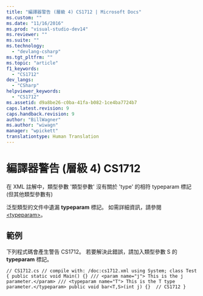 ```yaml
---
title: "編譯器警告 (層級 4) CS1712 | Microsoft Docs"
ms.custom: ""
ms.date: "11/16/2016"
ms.prod: "visual-studio-dev14"
ms.reviewer: ""
ms.suite: ""
ms.technology: 
  - "devlang-csharp"
ms.tgt_pltfrm: ""
ms.topic: "article"
f1_keywords: 
  - "CS1712"
dev_langs: 
  - "CSharp"
helpviewer_keywords: 
  - "CS1712"
ms.assetid: d9a8be26-c0ba-41fa-b082-1ce4ba7724b7
caps.latest.revision: 9
caps.handback.revision: 9
author: "BillWagner"
ms.author: "wiwagn"
manager: "wpickett"
translationtype: Human Translation
---
```

# 編譯器警告 (層級 4) CS1712
在 XML 註解中，類型參數 '類型參數' 沒有關於 'type' 的相符 typeparam 標記 \(但其他類型參數有\)  
  
 泛型類型的文件中遺漏 **typeparam** 標記。 如需詳細資訊，請參閱[\<typeparam\>](../../csharp/programming-guide/xmldoc/typeparam.md)。  
  
## 範例  
 下列程式碼會產生警告 CS1712。 若要解決此錯誤，請加入類型參數 S 的 **typeparam** 標記。  
  
```  
// CS1712.cs // compile with: /doc:cs1712.xml using System; class Test { public static void Main() {} /// <param name="j"> This is the j parameter.</param> /// <typeparam name="T"> This is the T type parameter.</typeparam> public void bar<T,S>(int j) {}  // CS1712 }  
```